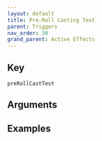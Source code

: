 ```yaml
---
layout: default
title: Pre-Roll Casting Test
parent: Triggers
nav_order: 30
grand_parent: Active Effects
---
```

## Key

`preRollCastTest`

## Arguments 

## Examples

